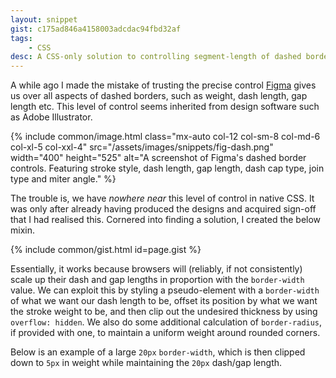 ```yaml
---
layout: snippet
gist: c175ad846a4158003adcdac94fbd32af
tags:
    - CSS
desc: A CSS-only solution to controlling segment-length of dashed borders
---
```


A while ago I made the mistake of trusting the precise control [Figma](https://www.figma.com/design/) gives us over all aspects of dashed borders, such as weight, dash length, gap length etc. This level of control seems inherited from design software such as Adobe Illustrator.

{% include common/image.html class="mx-auto col-12 col-sm-8 col-md-6 col-xl-5 col-xxl-4" src="/assets/images/snippets/fig-dash.png" width="400" height="525" alt="A screenshot of Figma's dashed border controls. Featuring stroke style, dash length, gap length, dash cap type, join type and miter angle." %}

The trouble is, we have *nowhere near* this level of control in native CSS. It was only after already having produced the designs and acquired sign-off that I had realised this. Cornered into finding a solution, I created the below mixin.

{% include common/gist.html id=page.gist %}

Essentially, it works because browsers will (reliably, if not consistently) scale up their dash and gap lengths in proportion with the `border-width` value. We can exploit this by styling a pseudo-element with a `border-width` of what we want our dash length to be, offset its position by what we want the stroke weight to be, and then clip out the undesired thickness by using `overflow: hidden`. We also do some additional calculation of `border-radius`, if provided with one, to maintain a uniform weight around rounded corners.

Below is an example of a large `20px` `border-width`, which is then clipped down to `5px` in weight while maintaining the `20px` dash/gap length.

<div class="row">
  <div class="col-10 offset-1 col-md-5 mx-md-auto col-xl-4">
    <div class="box dash"></div>
  </div>
  <div class="col-10 offset-1 col-md-5 mx-md-auto col-xl-4">
    <div class="box pseudo-dash"></div>
  </div>
</div>